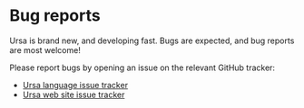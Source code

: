 # Bug reports

Ursa is brand new, and developing fast. Bugs are expected, and bug reports are most welcome!

Please report bugs by opening an issue on the relevant GitHub tracker:

* [Ursa language issue tracker](https://github.com/ursalang/ursa/issues)
* [Ursa web site issue tracker](https://github.com/ursalang/ursalang.github.io/issues)
